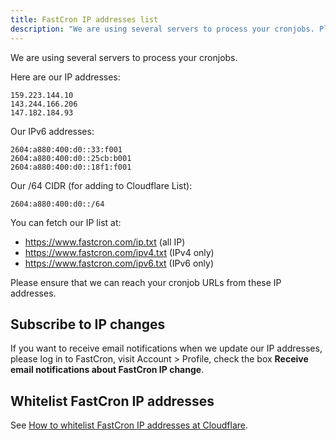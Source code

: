 ```yaml
---
title: FastCron IP addresses list
description: "We are using several servers to process your cronjobs. Please whitelist them at your firewall."
---
```


We are using several servers to process your cronjobs.

Here are our IP addresses:
```
159.223.144.10
143.244.166.206
147.182.184.93
```

Our IPv6 addresses:
```
2604:a880:400:d0::33:f001
2604:a880:400:d0::25cb:b001
2604:a880:400:d0::18f1:f001
```

Our /64 CIDR (for adding to Cloudflare List):
```
2604:a880:400:d0::/64
```

You can fetch our IP list at:
- https://www.fastcron.com/ip.txt (all IP)
- https://www.fastcron.com/ipv4.txt (IPv4 only)
- https://www.fastcron.com/ipv6.txt (IPv6 only)

Please ensure that we can reach your cronjob URLs from these IP addresses.

## Subscribe to IP changes
If you want to receive email notifications when we update our IP addresses,
please log in to FastCron, visit Account > Profile, 
check the box **Receive email notifications about FastCron IP change**.


## Whitelist FastCron IP addresses
See [How to whitelist FastCron IP addresses at Cloudflare](/guides/cloudflare-whitelist).